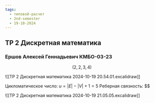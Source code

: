 ```yaml
---
tags:
  - типовой-расчет
  - 2nd-semester
  - 19-10-2024
---
```


## ТР 2 Дискретная математика

### Ершов Алексей Геннадьевич КМБО-03-23

$$(2,2,3,4)$$

![[ТР 2 Дискретная математика 2024-10-19 20.54.01.excalidraw]]

Цикломатическое число: $u = |E| - |V| + 1 = 5$
Реберная связность: $$

![[ТР 2 Дискретная математика 2024-10-19 21.05.05.excalidraw]]